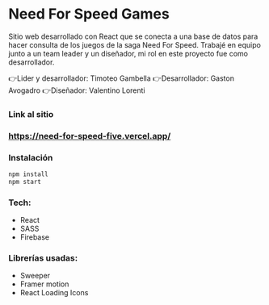 # Need For Speed Games

Sitio web desarrollado con React que se conecta a una base de datos para hacer consulta de los juegos de la saga Need For Speed.
Trabajé en equipo junto a un team leader y un diseñador, mi rol en este proyecto fue como desarrollador.

👉Lider y desarrollador: Timoteo Gambella
👉Desarrollador: Gaston Avogadro
👉Diseñador: Valentino Lorenti

### Link al sitio
### https://need-for-speed-five.vercel.app/

### Instalación

```sh
npm install
npm start
```
### Tech: 

- React
- SASS
- Firebase

### Librerías usadas:

- Sweeper
- Framer motion
- React Loading Icons
